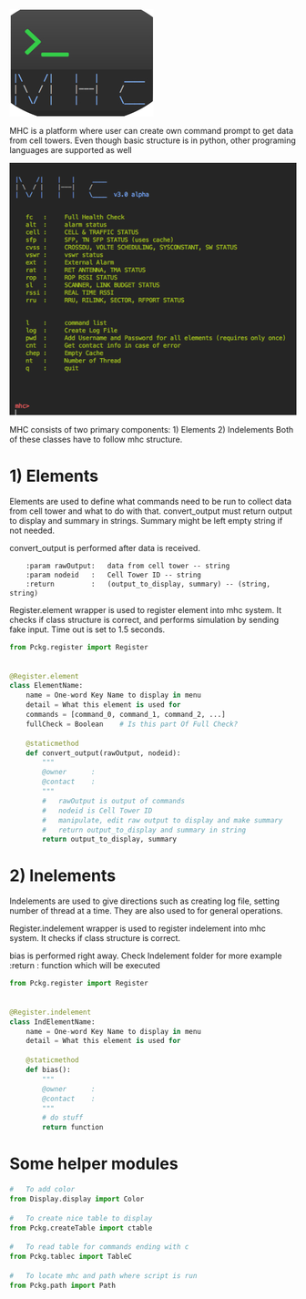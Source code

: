 ![alt text](https://github.com/Erencan1/mhc/blob/master/images/mhc_logo_1.png)


MHC is a platform where user can create own command prompt to get data from cell towers.
Even though basic structure is in python, other programing languages are supported as well


![alt text](https://github.com/Erencan1/mhc/blob/master/images/mhc_menu.png)


MHC consists of two primary components:
    1) Elements
    2) Indelements
Both of these classes have to follow mhc structure.

#   1) Elements

Elements are used to define what commands need to be run to collect data from cell tower and what to do with that.
convert_output must return output to display and summary in strings. Summary might be left empty string if not needed.

convert_output is performed after data is received.

        :param rawOutput:   data from cell tower -- string
        :param nodeid   :   Cell Tower ID -- string
        :return         :   (output_to_display, summary) -- (string, string)

Register.element wrapper is used to register element into mhc system. It checks if class structure is correct, and
performs simulation by sending fake input. Time out is set to 1.5 seconds.

```python
from Pckg.register import Register


@Register.element
class ElementName:
    name = One-word Key Name to display in menu
    detail = What this element is used for
    commands = [command_0, command_1, command_2, ...]
    fullCheck = Boolean    # Is this part Of Full Check?

    @staticmethod
    def convert_output(rawOutput, nodeid):
        """
        @owner      :
        @contact    :
        """
        #   rawOutput is output of commands
        #   nodeid is Cell Tower ID
        #   manipulate, edit raw output to display and make summary
        #   return output_to_display and summary in string
        return output_to_display, summary
```


#   2) Inelements

Indelements are used to give directions such as creating log file, setting number of thread at a time.
They are also used to for general operations.

Register.indelement wrapper is used to register indelement into mhc system. It checks if class structure is correct.

bias is performed right away. Check Indelement folder for more example
        :return         :   function which will be executed

```python
from Pckg.register import Register


@Register.indelement
class IndElementName:
    name = One-word Key Name to display in menu
    detail = What this element is used for

    @staticmethod
    def bias():
        """
        @owner      :
        @contact    :
        """
        # do stuff
        return function
```


#   Some helper modules

```python
#   To add color
from Display.display import Color

#   To create nice table to display
from Pckg.createTable import ctable

#   To read table for commands ending with c
from Pckg.tablec import TableC

#   To locate mhc and path where script is run
from Pckg.path import Path
```
